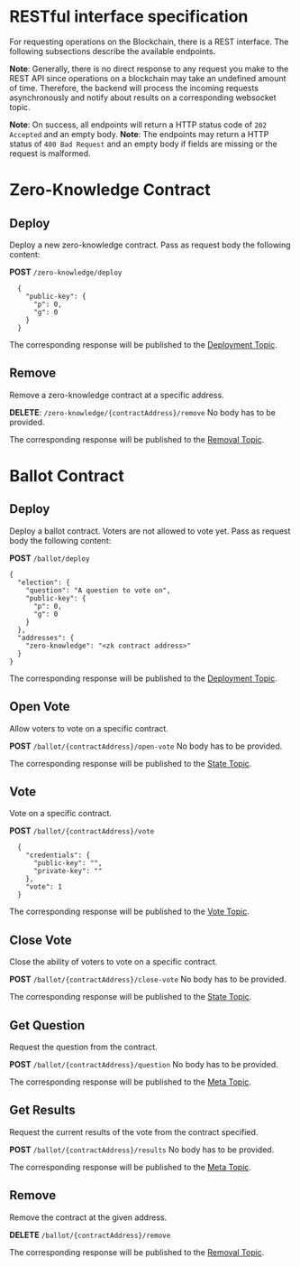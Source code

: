 RESTful interface specification
============================

For requesting operations on the Blockchain, there is a REST interface. 
The following subsections describe the available endpoints.

**Note**: Generally, there is no direct response to any request you make to the REST API since operations on a blockchain may take an undefined amount of time. Therefore, the backend will process the incoming requests asynchronously and notify about results on a corresponding websocket topic.

**Note**: On success, all endpoints will return a HTTP status code of `202 Accepted` and an empty body.
**Note**: The endpoints may return a HTTP status of `400 Bad Request` and an empty body if fields are missing or the request is malformed.

# Zero-Knowledge Contract

## Deploy
Deploy a new zero-knowledge contract.
Pass as request body the following content:

**POST** `/zero-knowledge/deploy`
```
  {
    "public-key": {
      "p": 0,
      "g": 0
    }
  } 
```

The corresponding response will be published to the [Deployment Topic](https://github.com/provotum/specification/blob/master/specification/websocket-interface/websocket-connection-specification.md#deployments).

## Remove
Remove a zero-knowledge contract at a specific address.

**DELETE**: `/zero-knowledge/{contractAddress}/remove`
No body has to be provided.

The corresponding response will be published to the [Removal Topic](https://github.com/provotum/specification/blob/master/specification/websocket-interface/websocket-connection-specification.md#removals).

# Ballot Contract

## Deploy
Deploy a ballot contract. Voters are not allowed to vote yet.
Pass as request body the following content:

**POST** `/ballot/deploy`
```
{
  "election": {
    "question": "A question to vote on",
    "public-key": {
      "p": 0,
      "g": 0
    }
  },
  "addresses": {
    "zero-knowledge": "<zk contract address>"
  }
}
```

The corresponding response will be published to the [Deployment Topic](https://github.com/provotum/specification/blob/master/specification/websocket-interface/websocket-connection-specification.md#deployments).

## Open Vote
Allow voters to vote on a specific contract.

**POST** `/ballot/{contractAddress}/open-vote`
No body has to be provided.

The corresponding response will be published to the [State Topic](https://github.com/provotum/specification/blob/master/specification/websocket-interface/websocket-connection-specification.md#opening-resp-closing-voting).

## Vote
Vote on a specific contract.

**POST** `/ballot/{contractAddress}/vote`
```
  {
    "credentials": {
      "public-key": "",
      "private-key": ""
    },
    "vote": 1
  }
```

The corresponding response will be published to the [Vote Topic](https://github.com/provotum/specification/blob/master/specification/websocket-interface/websocket-connection-specification.md#votes).

## Close Vote
Close the ability of voters to vote on a specific contract.

**POST** `/ballot/{contractAddress}/close-vote`
No body has to be provided.

The corresponding response will be published to the [State Topic](https://github.com/provotum/specification/blob/master/specification/websocket-interface/websocket-connection-specification.md#opening-resp-closing-voting).


## Get Question
Request the question from the contract.

**POST** `/ballot/{contractAddress}/question`
No body has to be provided.

The corresponding response will be published to the [Meta Topic](https://github.com/provotum/specification/blob/master/specification/websocket-interface/websocket-connection-specification.md#meta).

## Get Results
Request the current results of the vote from the contract specified.

**POST** `/ballot/{contractAddress}/results`
No body has to be provided.

The corresponding response will be published to the [Meta Topic](https://github.com/provotum/specification/blob/master/specification/websocket-interface/websocket-connection-specification.md#meta).

## Remove
Remove the contract at the given address.

**DELETE** `/ballot/{contractAddress}/remove`

The corresponding response will be published to the [Removal Topic](https://github.com/provotum/specification/blob/master/specification/websocket-interface/websocket-connection-specification.md#removals).
